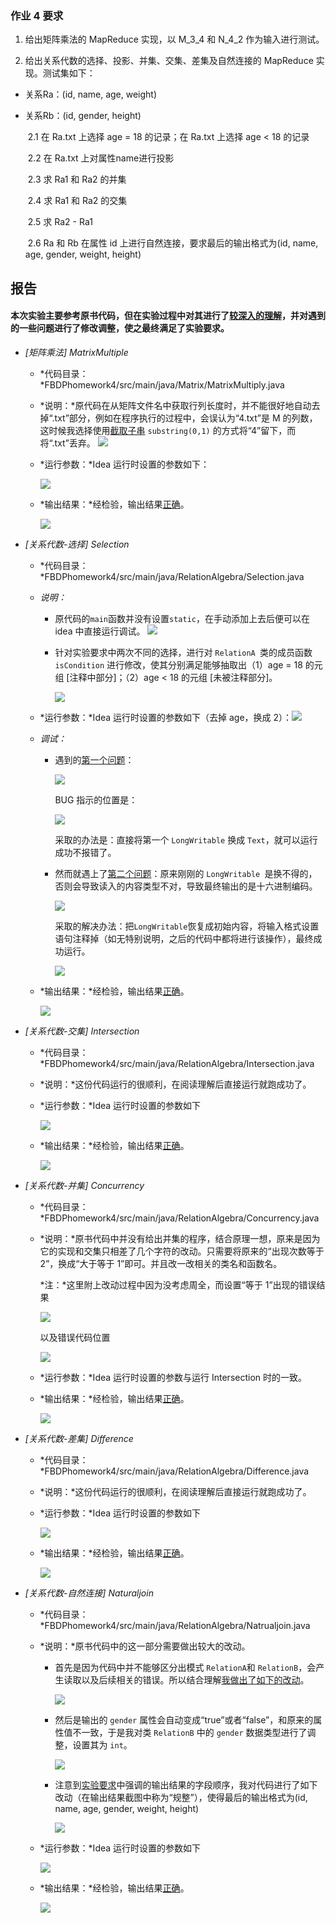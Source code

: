 ### 作业 4 要求

1. 给出矩阵乘法的 MapReduce 实现，以 M_3_4 和 N_4_2 作为输入进行测试。

2. 给出关系代数的选择、投影、并集、交集、差集及自然连接的 MapReduce 实现。测试集如下：

- 关系Ra：(id, name, age, weight)

- 关系Rb：(id, gender, height)

  ​	2.1 在 Ra.txt 上选择 age = 18 的记录；在 Ra.txt 上选择 age < 18 的记录

  ​	2.2 在 Ra.txt 上对属性name进行投影

  ​	2.3 求 Ra1 和 Ra2 的并集

  ​	2.4 求 Ra1 和 Ra2 的交集

  ​	2.5 求 Ra2 - Ra1

  ​	2.6 Ra 和 Rb 在属性 id 上进行自然连接，要求最后的输出格式为(id, name, age, gender, weight, height)

  



## 报告

#### 本次实验主要参考原书代码，但在实验过程中对其进行了<u>较深入的理解</u>，并对遇到的一些问题进行了修改调整，使之最终满足了实验要求。



- *[矩阵乘法] MatrixMultiple*
  
  - *代码目录：*FBDPhomework4/src/main/java/Matrix/MatrixMultiply.java 

  - *说明：*原代码在从矩阵文件名中获取行列长度时，并不能很好地自动去掉“.txt”部分，例如在程序执行的过程中，会误认为“4.txt”是 M 的列数，这时候我选择使用<u>截取子串</u> `substring(0,1)` 的方式将“4”留下，而将“.txt”丢弃。
    ![](https://raw.githubusercontent.com/GB-Tocix/FBDPhomework4/master/pic/add_substring.png)
  
  - *运行参数：*Idea 运行时设置的参数如下：
  
    ![](https://raw.githubusercontent.com/GB-Tocix/FBDPhomework4/master/pic/Matrix_configuration.png)
  
  - *输出结果：*经检验，输出结果<u>正确</u>。
  
    ![](https://raw.githubusercontent.com/GB-Tocix/FBDPhomework4/master/pic/output_matrix.png)





- *[关系代数-选择] Selection*
  
  - *代码目录：*FBDPhomework4/src/main/java/RelationAlgebra/Selection.java
  
  - *说明：*
    
    - 原代码的`main`函数并没有设置`static`，在手动添加上去后便可以在 idea 中直接运行调试。
      ![](https://raw.githubusercontent.com/GB-Tocix/FBDPhomework4/master/pic/add_static.png)
      
    - 针对实验要求中两次不同的选择，进行对 `RelationA `类的成员函数 `isCondition` 进行修改，使其分别满足能够抽取出（1）age = 18 的元组 [注释中部分]；（2）age < 18 的元组 [未被注释部分]。
    
      ![](https://raw.githubusercontent.com/GB-Tocix/FBDPhomework4/master/pic/Selection_modification.png)
    
  - *运行参数：*Idea 运行时设置的参数如下（去掉 age，换成 2）：![](https://raw.githubusercontent.com/GB-Tocix/FBDPhomework4/master/pic/Selection_configuration.png)
  
  - *调试：*
  
    - 遇到的<u>第一个问题</u>：
  
      ![](https://raw.githubusercontent.com/GB-Tocix/FBDPhomework4/master/pic/Selection_error_1.png)
  
      BUG 指示的位置是：
  
      ![](https://raw.githubusercontent.com/GB-Tocix/FBDPhomework4/master/pic/Selection_error_1_position.png)
  
      采取的办法是：直接将第一个 `LongWritable` 换成 `Text`，就可以运行成功不报错了。
      
    - 然而就遇上了<u>第二个问题</u>：原来刚刚的 `LongWritable `是换不得的，否则会导致读入的内容类型不对，导致最终输出的是十六进制编码。
    
      ![](https://raw.githubusercontent.com/GB-Tocix/FBDPhomework4/master/pic/Selection_error_3.png)
    
      采取的解决办法：把`LongWritable`恢复成初始内容，将输入格式设置语句注释掉（如无特别说明，之后的代码中都将进行该操作），最终成功运行。
    
      ![](https://raw.githubusercontent.com/GB-Tocix/FBDPhomework4/master/pic/Selection_final_solution.png)
    
  - *输出结果：*经检验，输出结果<u>正确</u>。
  
    ![](https://raw.githubusercontent.com/GB-Tocix/FBDPhomework4/master/pic/output_selection.png)



- *[关系代数-交集] Intersection*
  - *代码目录：*FBDPhomework4/src/main/java/RelationAlgebra/Intersection.java
  - *说明：*这份代码运行的很顺利，在阅读理解后直接运行就跑成功了。
  - *运行参数：*Idea 运行时设置的参数如下
  
    ![](https://raw.githubusercontent.com/GB-Tocix/FBDPhomework4/master/pic/Intersection_configuration.png)
  
  - *输出结果：*经检验，输出结果<u>正确</u>。  
  
      ![](https://raw.githubusercontent.com/GB-Tocix/FBDPhomework4/master/pic/output_intersection.png)

  
  
- *[关系代数-并集] Concurrency*
  
  - *代码目录：*FBDPhomework4/src/main/java/RelationAlgebra/Concurrency.java
  
  - *说明：*原书代码中并没有给出并集的程序，结合原理一想，原来是因为它的实现和交集只相差了几个字符的改动。只需要将原来的“出现次数等于 2”，换成“大于等于 1”即可。并且改一改相关的类名和函数名。
  
      *注：*这里附上改动过程中因为没考虑周全，而设置“等于 1”出现的错误结果
  
    ![](https://raw.githubusercontent.com/GB-Tocix/FBDPhomework4/master/pic/Concurrency_error_1.png)
  
      以及错误代码位置
  
      ![](https://raw.githubusercontent.com/GB-Tocix/FBDPhomework4/master/pic/Concurrency_error_1_position.png)
  
  - *运行参数：*Idea 运行时设置的参数与运行 Intersection 时的一致。
  
  - *输出结果：*经检验，输出结果<u>正确</u>。  
  
      ![](https://raw.githubusercontent.com/GB-Tocix/FBDPhomework4/master/pic/output_concurrency.png)
  
  
  
- *[关系代数-差集] Difference*
  
  - *代码目录：*FBDPhomework4/src/main/java/RelationAlgebra/Difference.java
  
  - *说明：*这份代码运行的很顺利，在阅读理解后直接运行就跑成功了。
  
  - *运行参数：*Idea 运行时设置的参数如下
  
    ![](https://raw.githubusercontent.com/GB-Tocix/FBDPhomework4/master/pic/Different_configuration.png)
  
  - *输出结果：*经检验，输出结果<u>正确</u>。

    ![](https://raw.githubusercontent.com/GB-Tocix/FBDPhomework4/master/pic/output_Difference.png)
  
  
  
- *[关系代数-自然连接] Naturaljoin*
  
  - *代码目录：*FBDPhomework4/src/main/java/RelationAlgebra/Natrualjoin.java
  
  - *说明：*原书代码中的这一部分需要做出较大的改动。
  
      - 首先是因为代码中并不能够区分出模式 `RelationA`和 `RelationB`，会产生读取以及后续相关的错误。所以结合理解<u>我做出了如下的改动</u>。
  
          ![](https://raw.githubusercontent.com/GB-Tocix/FBDPhomework4/master/pic/NaturalJoin_solution.png)
  
      - 然后是输出的 `gender` 属性会自动变成“true”或者“false”，和原来的属性值不一致，于是我对类 `RelationB` 中的 `gender` 数据类型进行了调整，设置其为 `int`。
  
          ![](https://raw.githubusercontent.com/GB-Tocix/FBDPhomework4/master/pic/RelationB_modification.png)
  
      - 注意到<u>实验要求</u>中强调的输出结果的字段顺序，我对代码进行了如下改动（在输出结果截图中称为“规整”），使得最后的输出格式为(id, name, age, gender, weight, height)
  
          ![](https://raw.githubusercontent.com/GB-Tocix/FBDPhomework4/master/pic/NaturalJoin_modification.png)
  
  - *运行参数：*Idea 运行时设置的参数如下
  
    ![](https://raw.githubusercontent.com/GB-Tocix/FBDPhomework4/master/pic/NaturalJoin_configuration.png)
  
  - *输出结果：*经检验，输出结果<u>正确</u>。  
  
      ![](https://raw.githubusercontent.com/GB-Tocix/FBDPhomework4/master/pic/output_Natrualjoin.png)